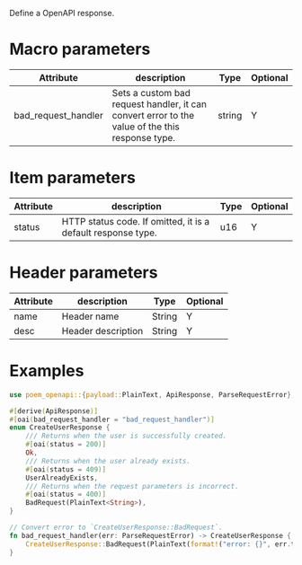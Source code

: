 Define a OpenAPI response.

# Macro parameters

| Attribute     | description               | Type     | Optional |
|---------------|---------------------------|----------|----------|
| bad_request_handler | Sets a custom bad request handler, it can convert error to the value of the this response type. | string   | Y

# Item parameters

| Attribute   | description               | Type     | Optional |
|-------------|---------------------------|----------|----------|
| status      | HTTP status code. If omitted, it is a default response type. | u16   | Y        |

# Header parameters

| Attribute   | description               | Type     | Optional |
|-------------|---------------------------|----------|----------|
| name        | Header name               | String   | Y        |
| desc        | Header description        | String   | Y        |

# Examples

```rust
use poem_openapi::{payload::PlainText, ApiResponse, ParseRequestError};

#[derive(ApiResponse)]
#[oai(bad_request_handler = "bad_request_handler")]
enum CreateUserResponse {
    /// Returns when the user is successfully created.
    #[oai(status = 200)]
    Ok,
    /// Returns when the user already exists.
    #[oai(status = 409)]
    UserAlreadyExists,
    /// Returns when the request parameters is incorrect.
    #[oai(status = 400)]
    BadRequest(PlainText<String>),
}

// Convert error to `CreateUserResponse::BadRequest`.
fn bad_request_handler(err: ParseRequestError) -> CreateUserResponse {
    CreateUserResponse::BadRequest(PlainText(format!("error: {}", err.to_string())))
}
```